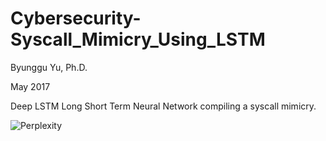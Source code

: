 # Cybersecurity-Syscall_Mimicry_Using_LSTM

Byunggu Yu, Ph.D.

May 2017

Deep LSTM Long Short Term Neural Network compiling a syscall mimicry.

![Perplexity](...)


